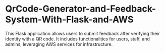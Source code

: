 # QrCode-Generator-and-Feedback-System-With-Flask-and-AWS
This Flask application allows users to submit feedback after verifying their identity with a QR code. It includes functionalities for users, staff, and admins, leveraging AWS services for infrastructure.
